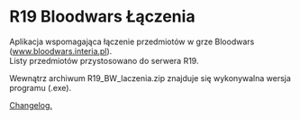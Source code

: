 # R19 Bloodwars Łączenia
  
  
Aplikacja wspomagająca łączenie przedmiotów w grze Bloodwars (www.bloodwars.interia.pl).  
Listy przedmiotów przystosowano do serwera R19.
  
Wewnątrz archiwum R19_BW_laczenia.zip znajduje się wykonywalna wersja programu (.exe).
  
[Changelog.](Changelog.txt)